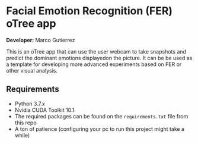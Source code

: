 # Facial Emotion Recognition (FER) oTree app

**Developer:** Marco Gutierrez

This is an oTree app that can use the user webcam to take snapshots and predict the dominant emotions displayedon the picture.
It can be be used as a template for developing more advanced experiments based on FER or other visual analysis.

## Requirements
- Python 3.7.x
- Nvidia CUDA Toolkit 10.1
- The required packages can be found on the `requirements.txt` file from this repo
- A ton of patience (configuring your pc to run this project might take a while)
